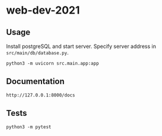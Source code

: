 # web-dev-2021
## Usage
Install postgreSQL and start server. Specify server address in `src/main/db/database.py`.
```
python3 -m uvicorn src.main.app:app
```
## Documentation
```http://127.0.0.1:8000/docs```
## Tests
```
python3 -m pytest
```

